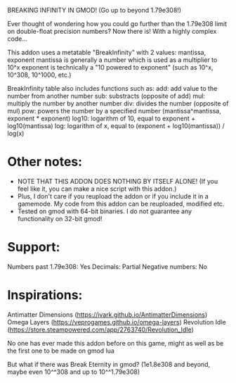 BREAKING INFINITY IN GMOD! (Go up to beyond 1.79e308!)

Ever thought of wondering how you could go further than the 1.79e308 limit on double-float precision numbers?
Now there is! With a highly complex code...


This addon uses a metatable "BreakInfinity" with 2 values: mantissa, exponent
mantissa is generally a number which is used as a multiplier to 10^x
exponent is technically a "10 powered to exponent" (such as 10^x, 10^308, 10^1000, etc.)

BreakInfinity table also includes functions such as:
add: add value to the number from another number
sub: substracts (opposite of add)
mul: multiply the number by another number
div: divides the number (opposite of mul)
pow: powers the number by a specified number (mantissa^mantissa, exponent * exponent)
log10: logarithm of 10, equal to exponent + log10(mantissa)
log: logarithm of x, equal to (exponent + log10(mantissa)) / log(x)


# Other notes:
- NOTE THAT THIS ADDON DOES NOTHING BY ITSELF ALONE! (If you feel like it, you can make a nice script with this addon.)
- Plus, I don't care if you reupload the addon or if you include it in a gamemode. My code from this addon can be reuploaded, modified etc.
- Tested on gmod with 64-bit binaries. I do not guarantee any functionality on 32-bit gmod!


# Support:
Numbers past 1.79e308: Yes
Decimals: Partial
Negative numbers: No


# Inspirations:
Antimatter Dimensions (https://ivark.github.io/AntimatterDimensions)
Omega Layers (https://veprogames.github.io/omega-layers)
Revolution Idle (https://store.steampowered.com/app/2763740/Revolution_Idle)



No one has ever made this addon before on this game, might as well as be the first one to be made on gmod lua

But what if there was Break Eternity in gmod? (1e1.8e308 and beyond, maybe even 10^^308 and up to 10^^1.79e308)
